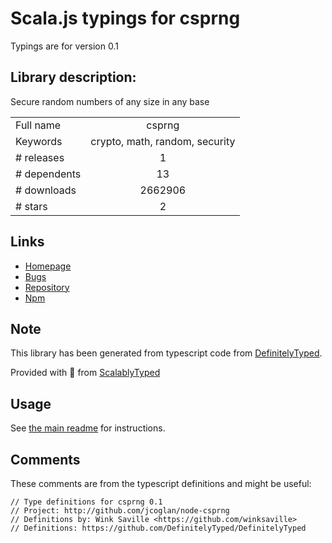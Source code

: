 
# Scala.js typings for csprng

Typings are for version 0.1

## Library description:
Secure random numbers of any size in any base

|                    |                 |
| ------------------ | :-------------: |
| Full name          | csprng |
| Keywords           | crypto, math, random, security |
| # releases         | 1 |
| # dependents       | 13 |
| # downloads        | 2662906 |
| # stars            | 2 |

## Links
- [Homepage](http://github.com/jcoglan/node-csprng)
- [Bugs](http://github.com/jcoglan/node-csprng/issues)
- [Repository](https://github.com/jcoglan/node-csprng)
- [Npm](https://www.npmjs.com/package/csprng)
    


## Note
This library has been generated from typescript code from [DefinitelyTyped](https://definitelytyped.org).

Provided with :purple_heart: from [ScalablyTyped](https://github.com/oyvindberg/ScalablyTyped)

## Usage
See [the main readme](../../readme.md) for instructions.

## Comments

These comments are from the typescript definitions and might be useful:
```
// Type definitions for csprng 0.1
// Project: http://github.com/jcoglan/node-csprng
// Definitions by: Wink Saville <https://github.com/winksaville>
// Definitions: https://github.com/DefinitelyTyped/DefinitelyTyped

```

